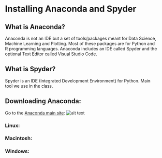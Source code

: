 # Installing Anaconda and Spyder


## What is Anaconda?

Anaconda is not an IDE but a set of tools/packages meant for Data Science, Machine Learning and Plotting. Most of these packages are for Python and R programming languages. Anaconda includes an IDE called Spyder and the optional Text Editor called Visual Studio Code.


## What is Spyder?

Spyder is an IDE (Integrated Development Environment) for Python. Main tool we use in the class.

## Downloading Anaconda:
Go to the [Anaconda main site](https://www.anaconda.com/distribution/ "Anaconda distribution"):
![alt text][Anaconda logo]

[Anaconda logo]: https://www.anaconda.com/wp-content/uploads/2018/06/cropped-Anaconda_horizontal_RGB-1-600x102.png

### Linux:




### Macintosh:



### Windows:



